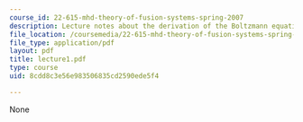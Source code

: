 ```yaml
---
course_id: 22-615-mhd-theory-of-fusion-systems-spring-2007
description: Lecture notes about the derivation of the Boltzmann equation.
file_location: /coursemedia/22-615-mhd-theory-of-fusion-systems-spring-2007/8cdd8c3e56e983506835cd2590ede5f4_lecture1.pdf
file_type: application/pdf
layout: pdf
title: lecture1.pdf
type: course
uid: 8cdd8c3e56e983506835cd2590ede5f4

---
```

None